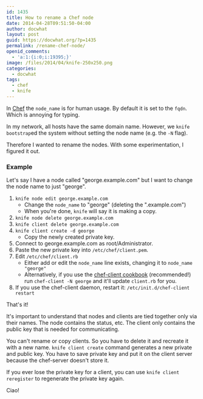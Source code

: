 ```yaml
---
id: 1435
title: How to rename a Chef node
date: 2014-04-28T09:51:50-04:00
author: docwhat
layout: post
guid: https://docwhat.org/?p=1435
permalink: /rename-chef-node/
openid_comments:
  - 'a:1:{i:0;i:19395;}'
image: /files/2014/04/knife-250x250.png
categories:
  - docwhat
tags:
  - chef
  - knife
---
```

In [Chef](http://getchef.com) the `node_name` is for human usage.  By default it is set to the `fqdn`.  Which is annoying for typing.

In my network, all hosts have the same domain name. However, we `knife bootstrap`ed the system without setting the node name (e.g. the `-N` flag).

Therefore I wanted to rename the nodes. With some experimentation, I figured it out.

### Example

Let's say I have a node called "george.example.com" but I want to change the node name to just "george".

1. `knife node edit george.example.com`
    * Change the `node_name` to "george" (deleting the ".example.com")
    * When you're done, `knife` will say it is making a copy.
2. `knife node delete george.example.com`
3. `knife client delete george.example.com`
4. `knife client create -d george`
    * Copy the newly created private key.
5. Connect to george.example.com as root/Administrator.
6. Paste the new private key into `/etc/chef/client.pem`.
7. Edit `/etc/chef/client.rb`
    * Either add or edit the `node_name` line exists, changing it to `node_name "george"`
    * Alternatively, if you use the [chef-client cookbook](https://github.com/opscode-cookbooks/chef-client) (recommended!) run `chef-client -N george` and it'll update `client.rb` for you.
8. If you use the chef-client daemon, restart it: `/etc/init.d/chef-client restart`

That's it!

It's important to understand that nodes and clients are tied together only via their names.  The node contains the status, etc.  The client only contains the public key that is needed for communicating.

You can't rename or copy clients.  So you have to delete it and recreate it with a new name.  `knife client create` command generates a new private and public key.  You have to save private key and put it on the client server because the chef-server doesn't store it.

If you ever lose the private key for a client, you can use `knife client reregister` to regenerate the private key again.

Ciao!
